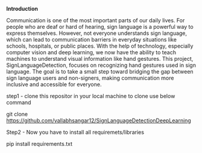 **Introduction**

Communication is one of the most important parts of our daily lives. 
For people who are deaf or hard of hearing, sign language is a powerful way to express themselves. 
However, not everyone understands sign language, which can lead to communication barriers in everyday 
situations like schools, hospitals, or public places.
With the help of technology, especially computer vision and deep learning, we now have the ability 
to teach machines to understand visual information like hand gestures. This project, 
SignLanguageDetection, focuses on recognizing hand gestures used in sign language. 
The goal is to take a small step toward bridging the gap between sign language users and non-signers, 
making communication more inclusive and accessible for everyone.

step1 - clone this repositor in your local machine to clone use below command

   git clone  https://github.com/vallabhsangar12/SignLanguageDetectionDeepLearning

Step2 - Now you have to install all requiremets/libraries

   pip install requirements.txt
   
  
